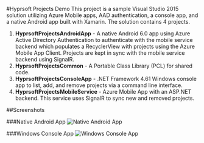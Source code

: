 #Hyprsoft Projects Demo
This project is a sample Visual Studio 2015 solution utilizing Azure Mobile apps, AAD authentication, a console app, and a native Android app built with Xamarin.  The solution contains 4 projects.

1. **HyprsoftProjectsAndroidApp** - A native Android 6.0 app using Azure Active Directory Authentication to authenticate with the mobile service backend which populates a RecyclerView with projects using the Azure Mobile App Client.  Projects are kept in sync with the mobile service backend using SignalR.
2. **HyprsoftProjectsCommon** - A Portable Class Library (PCL) for shared code.
3. **HyprsoftProjectsConsoleApp** - .NET Framework 4.61 Windows console app to list, add, and remove projects via a command line interface. 
4. **HyprsoftProjectsMobileService** - Azure Mobile App with an ASP.NET backend.  This service uses SignalR to sync new and removed projects.

##Screenshots

###Native Android App
![Native Android App](https://raw.github.com/hyprsoftcorp/hyprsoftprojectsdemo/master/images/android.png "Native Android App")

###Windows Console App
![Windows Console App](https://raw.github.com/hyprsoftcorp/hyprsoftprojectsdemo/master/images/console.png "Windows Console App")
